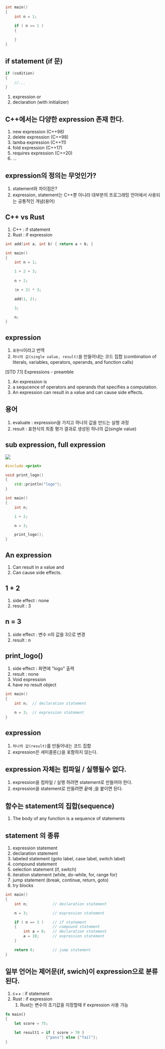 ```c++
int main()
{
	int n = 1;

	if ( n == 1 )
	{
		
	}
}
```

## if statement (if 문)
```c++
if (codition)
{
	//...
}
```
1) expression or
2) declaration (with initializer)


## C++에서는 다양한 expression 존재 한다.
1) new expression (C++98)
2) delete expression (C++98)
3) lamba expression (C++11)
4) fold expression (C++17)
5) requires expression (C++20)
6) ...

## expression의 정의는 무엇인가?
1) statement와 차이점은?
2) expression, statement는 C++뿐 아니라 대부분의 프로그래밍 언어에서 사용되는 공통적인 개념(용어)

## C++ vs Rust
1) C++ : if statement
2) Rust : if expression


```c++
int add(int a, int b) { return a + b; }

int main()
{
	int n = 1;

	1 + 2 + 3;
	
	n + 2;

	(n + 2) * 3;

	add(1, 2);

	3;

	n;
}
```

## expression
1) `표현식`이라고 번역
2) `하나의 값(single value, result)`을 만들어내는 코드 집합 (combination of literals, variables, operators, operands, and function calls)

[STD 7.1] Expressions - preamble
1. An expression is
2. a sequcence of operators and operands that specifies a computation.
3. An expression can result in a value and can cause side effects.

## 용어
1) evaluate : expression을 가지고 하나의 값을 만드는 실행 과정
2) result : 표현식의 최종 평가 결과로 생성된 하나의 값(single value)

## sub expression, full expression

![](../../img/ch2-01-1.png)

```c++
#include <print>

void print_logo()
{
	std::println("logo");
}

int main()
{
	int n;

	1 + 2;

	n = 3;

	print_logo();
}
```

## An expression
1) Can result in a value and 
2) Can cause side effects.

## 1 + 2
1) side effect : none
2) result : 3

## n = 3
1) side effect : 변수 n의 값을 3으로 변경
2) result : n

## print_logo()
1) side effect : 화면에 "logo" 출력
2) result : none 
3) Void expression
4) have no result object


```c++
int main()
{
	int n; 	// declaration statement

    n = 3;	// expression statement
}
```

## expression
1) `하나의 값(result)`를 만들어내는 코드 집합
2) expression은 세미콜론(;)을 포함하지 않는다.

## expression 자체는 컴파일 / 실행될수 없다.
1) expression을 컴파일 / 실행 하려면 statement로 만들어야 한다.
2) expression을 statement로 만들려면 끝에 ;을 붙이면 된다.

## 함수는 statement의 집합(sequence)
1) The body of any function is a sequence of statements

## statement 의 종류
1) expression statement
2) declaration statement
3) labeled statement (goto label, case label, switch label)
4) compound statement
5) selection statement (if, switch)
6) iteration statement (while, do-while, for, range for)
7) jump statement (break, continue, return, goto)
8) try blocks

```c++
int main()
{
	int n;           // declaration statement

	n = 3;           // expression statement

	if ( n == 3 )    // if statement
	{                // compound statement
		int a = 0;   // declaration statement
		a = 10;      // expression statement
	}

	return 0;        // jump statement
} 
```

## 일부 언어는 제어문(if, swich)이 expression으로 분류된다.
1) c++ : if statement
2) Rust : if expression
   1) Rust는 변수의 초기값을 지정할때 if expression 사용 가능

```rust
fn main()
{
	let score = 75;

	let result1 = if ( score > 70 )
	              {"pass"} else {"fail"};
}
```

